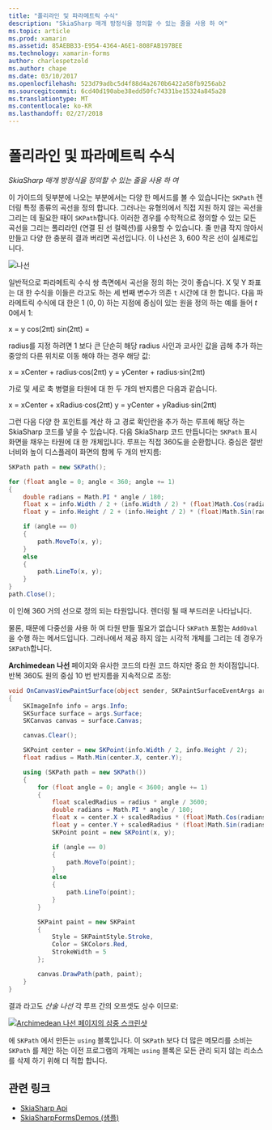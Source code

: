 ```yaml
---
title: "폴리라인 및 파라메트릭 수식"
description: "SkiaSharp 매개 방정식을 정의할 수 있는 줄을 사용 하 여"
ms.topic: article
ms.prod: xamarin
ms.assetid: 85AEBB33-E954-4364-A6E1-808FAB197BEE
ms.technology: xamarin-forms
author: charlespetzold
ms.author: chape
ms.date: 03/10/2017
ms.openlocfilehash: 523d79adbc5d4f88d4a2670b6422a58fb9256ab2
ms.sourcegitcommit: 6cd40d190abe38edd50fc74331be15324a845a28
ms.translationtype: MT
ms.contentlocale: ko-KR
ms.lasthandoff: 02/27/2018
---
```

# <a name="polylines-and-parametric-equations"></a>폴리라인 및 파라메트릭 수식

_SkiaSharp 매개 방정식을 정의할 수 있는 줄을 사용 하 여_

이 가이드의 뒷부분에 나오는 부분에서는 다양 한 메서드를 볼 수 있습니다는 `SKPath` 렌더링 특정 종류의 곡선을 정의 합니다. 그러나는 유형의에서 직접 지원 하지 않는 곡선을 그리는 데 필요한 때이 `SKPath`합니다. 이러한 경우를 수학적으로 정의할 수 있는 모든 곡선을 그리는 폴리라인 (연결 된 선 컬렉션)를 사용할 수 있습니다. 줄 만큼 작지 않아서 만들고 다양 한 충분히 결과 버리면 곡선입니다. 이 나선은 3, 600 작은 선이 실제로입니다.

![](polylines-images/spiralexample.png "나선")

일반적으로 파라메트릭 수식 쌍 측면에서 곡선을 정의 하는 것이 좋습니다. X 및 Y 좌표는 대 한 수식을 이들은 라고도 하는 세 번째 변수가 의존 `t` 시간에 대 한 합니다. 다음 파라메트릭 수식에 대 한은 1 (0, 0) 하는 지점에 중심이 있는 원을 정의 하는 예를 들어 *t* 0에서 1:

 x = y cos(2πt) sin(2πt) =

 radius를 지정 하려면 1 보다 큰 단순히 해당 radius 사인과 코사인 값을 곱해 추가 하는 중앙의 다른 위치로 이동 해야 하는 경우 해당 값:

 x = xCenter + radius·cos(2πt) y = yCenter + radius·sin(2πt)

가로 및 세로 축 병렬을 타원에 대 한 두 개의 반지름은 다음과 같습니다.

x = xCenter + xRadius·cos(2πt) y = yCenter + yRadius·sin(2πt)

그런 다음 다양 한 포인트를 계산 하 고 경로 확인란을 추가 하는 루프에 해당 하는 SkiaSharp 코드를 넣을 수 있습니다. 다음 SkiaSharp 코드 만듭니다는 `SKPath` 표시 화면을 채우는 타원에 대 한 개체입니다. 루프는 직접 360도을 순환합니다. 중심은 절반 너비와 높이 디스플레이 화면의 함께 두 개의 반지름:

```csharp
SKPath path = new SKPath();

for (float angle = 0; angle < 360; angle += 1)
{
    double radians = Math.PI * angle / 180;
    float x = info.Width / 2 + (info.Width / 2) * (float)Math.Cos(radians);
    float y = info.Height / 2 + (info.Height / 2) * (float)Math.Sin(radians);

    if (angle == 0)
    {
        path.MoveTo(x, y);
    }
    else
    {
        path.LineTo(x, y);
    }
}
path.Close();
```

이 인해 360 거의 선으로 정의 되는 타원입니다. 렌더링 될 때 부드러운 나타납니다.

물론, 때문에 다중선을 사용 하 여 타원 만들 필요가 없습니다 `SKPath` 포함는 `AddOval` 을 수행 하는 메서드입니다. 그러나에서 제공 하지 않는 시각적 개체를 그리는 데 경우가 `SKPath`합니다.

**Archimedean 나선** 페이지와 유사한 코드의 타원 코드 하지만 중요 한 차이점입니다. 반복 360도 원의 중심 10 번 반지름을 지속적으로 조정:

```csharp
void OnCanvasViewPaintSurface(object sender, SKPaintSurfaceEventArgs args)
{
    SKImageInfo info = args.Info;
    SKSurface surface = args.Surface;
    SKCanvas canvas = surface.Canvas;

    canvas.Clear();

    SKPoint center = new SKPoint(info.Width / 2, info.Height / 2);
    float radius = Math.Min(center.X, center.Y);

    using (SKPath path = new SKPath())
    {
        for (float angle = 0; angle < 3600; angle += 1)
        {
            float scaledRadius = radius * angle / 3600;
            double radians = Math.PI * angle / 180;
            float x = center.X + scaledRadius * (float)Math.Cos(radians);
            float y = center.Y + scaledRadius * (float)Math.Sin(radians);
            SKPoint point = new SKPoint(x, y);

            if (angle == 0)
            {
                path.MoveTo(point);
            }
            else
            {
                path.LineTo(point);
            }
        }

        SKPaint paint = new SKPaint
        {
            Style = SKPaintStyle.Stroke,
            Color = SKColors.Red,
            StrokeWidth = 5
        };

        canvas.DrawPath(path, paint);
    }
}
```

결과 라고도 *산술 나선* 각 루프 간의 오프셋도 상수 이므로:

[![](polylines-images/archimedeanspiral-small.png "Archimedean 나선 페이지의 삼중 스크린샷")](polylines-images/archimedeanspiral-large.png "Archimedean 나선 페이지의 삼중 스크린샷")

에 `SKPath` 에서 만든는 `using` 블록입니다. 이 `SKPath` 보다 더 많은 메모리를 소비는 `SKPath` 를 제안 하는 이전 프로그램의 개체는 `using` 블록은 모든 관리 되지 않는 리소스를 삭제 하기 위해 더 적합 합니다.


## <a name="related-links"></a>관련 링크

- [SkiaSharp Api](https://developer.xamarin.com/api/root/SkiaSharp/)
- [SkiaSharpFormsDemos (샘플)](https://developer.xamarin.com/samples/xamarin-forms/SkiaSharpForms/SkiaSharpFormsDemos/)
